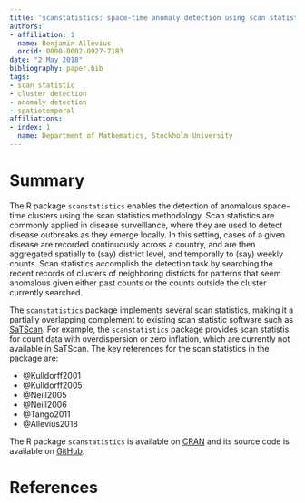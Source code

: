 ```yaml
---
title: 'scanstatistics: space-time anomaly detection using scan statistics'
authors:
- affiliation: 1
  name: Benjamin Allévius
  orcid: 0000-0002-0927-7183
date: "2 May 2018"
bibliography: paper.bib
tags:
- scan statistic
- cluster detection
- anomaly detection
- spatiotemporal
affiliations:
- index: 1
  name: Department of Mathematics, Stockholm University
---
```


# Summary

The R package `scanstatistics` enables the detection of anomalous space-time 
clusters using the scan statistics methodology. Scan statistics are commonly 
applied in disease surveillance, where they are used to detect disease outbreaks
as they emerge locally. In this setting, cases of a given disease are recorded 
continuously across a country, and are then aggregated spatially to (say) 
district level, and temporally to (say) weekly counts. Scan statistics 
accomplish the detection task by searching the recent records of clusters of 
neighboring districts for patterns that seem anomalous given either past counts 
or the counts outside the cluster currently searched.

The `scanstatistics` package implements several scan statistics, making it a 
partially overlapping complement to existing scan statistic software such as 
[SaTScan](https://www.satscan.org/). For example, the `scanstatistics` package
provides scan statistis for count data with overdispersion or zero inflation,
which are currently not available in SaTScan. The key references for the scan 
statistics in the package are:

* @Kulldorff2001
* @Kulldorff2005
* @Neill2005
* @Neill2006
* @Tango2011
* @Allevius2018

The R package `scanstatistics` is available on 
[CRAN](https://cran.r-project.org/package=scanstatistics) and its source code
is available on [GitHub](https://github.com/BenjaK/scanstatistics).


# References
